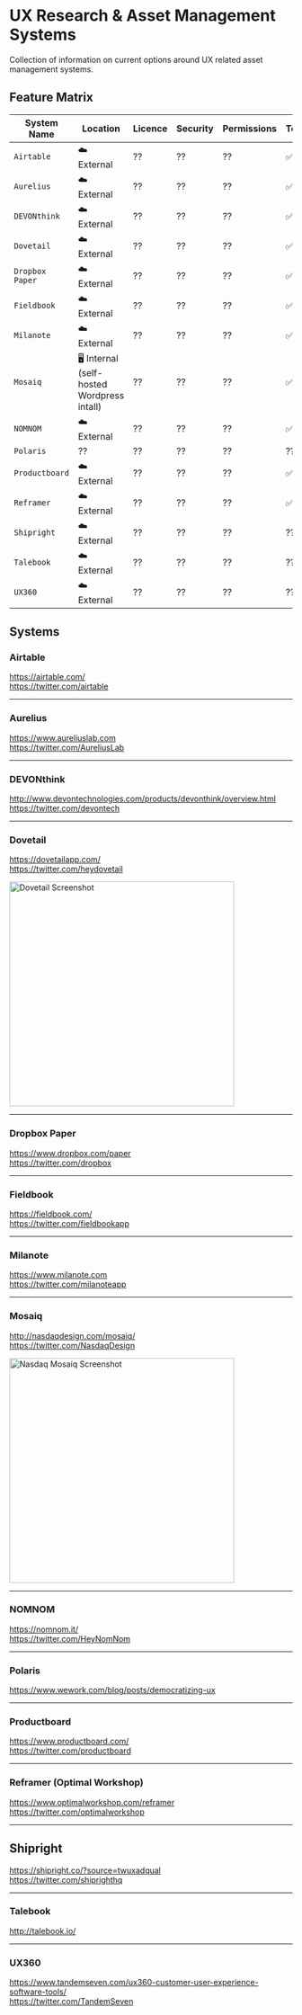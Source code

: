 # UX Research & Asset Management Systems
Collection of information on current options around UX related asset management systems.

## Feature Matrix

| System Name | Location | Licence | Security | Permissions | Text | Documents | Images | Video | Audio |
| --- | --- | --- | --- | --- | --- | --- | --- | --- | --- |
| `Airtable` | ☁️ External | ?? | ?? | ?? | ✅ | ✅  | ✅ | ✅ | ✅ |
| `Aurelius` | ☁️ External | ?? | ?? | ?? | ✅ | ✅ | ✅ | ✅ | ✅ |
| `DEVONthink` | ☁️ External | ?? | ?? | ?? | ✅ | ?? | ?? | ?? | ?? |
| `Dovetail` | ☁️ External | ?? | ?? | ?? | ✅ | ?? | ✅ | ?? | ?? |
| `Dropbox Paper` | ☁️ External | ?? | ?? | ?? | ✅ | ?? | ✅ | ?? | ?? | ?? |
| `Fieldbook` | ☁️ External | ?? | ?? | ?? | ✅ | ✅  | ✅ | ✅ | ✅ |
| `Milanote` | ☁️ External | ?? | ?? | ?? | ✅ | ?? | ✅ | ?? | ?? |
| `Mosaiq` | 🖥 Internal (self-hosted Wordpress intall) | ?? | ?? | ?? | ✅ | ✅ | ✅ | ✅ | ✅ |
| `NOMNOM` | ☁️ External | ?? | ?? | ?? | ✅ | ✅ | ✅ | ✅ | ✅ |
| `Polaris` | ?? | ?? | ?? | ?? | ?? | ?? | ?? | ?? | ?? |
| `Productboard` |  ☁️ External | ?? | ?? | ?? | ✅ | ?? | ?? | ?? | ?? |
| `Reframer` | ☁️ External | ?? | ?? | ?? | ✅ | ?? | ?? | ?? | ?? |
| `Shipright` | ☁️ External | ?? | ?? | ?? | ?? | ?? | ?? | ?? | ?? |
| `Talebook` | ☁️ External | ?? | ?? | ?? | ?? | ?? | ?? | ?? | ?? |
| `UX360` | ☁️ External | ?? | ?? | ?? | ?? | ?? | ?? | ?? | ?? |

## Systems

### Airtable
https://airtable.com/<br />
https://twitter.com/airtable

---

### Aurelius
https://www.aureliuslab.com<br />
https://twitter.com/AureliusLab

---

### DEVONthink
http://www.devontechnologies.com/products/devonthink/overview.html<br />
https://twitter.com/devontech

---

### Dovetail
https://dovetailapp.com/<br />
https://twitter.com/heydovetail

<img src="https://github.com/whitingx/ux-asset-management-systems/blob/master/img/dovetail.png" width="400" alt="Dovetail Screenshot">

---

### Dropbox Paper
https://www.dropbox.com/paper<br />
https://twitter.com/dropbox

---

### Fieldbook
https://fieldbook.com/<br />
https://twitter.com/fieldbookapp

---

### Milanote
https://www.milanote.com<br />
https://twitter.com/milanoteapp

---

### Mosaiq
http://nasdaqdesign.com/mosaiq/<br />
https://twitter.com/NasdaqDesign

<img src="https://github.com/whitingx/ux-asset-management-systems/blob/master/img/nasdaq-mosaiq.png" width="400" alt="Nasdaq Mosaiq Screenshot">

---

### NOMNOM
https://nomnom.it/<br />
https://twitter.com/HeyNomNom

---

### Polaris
https://www.wework.com/blog/posts/democratizing-ux

---

### Productboard
https://www.productboard.com/<br />
https://twitter.com/productboard

---

### Reframer (Optimal Workshop)
https://www.optimalworkshop.com/reframer<br />
https://twitter.com/optimalworkshop

---

## Shipright
https://shipright.co/?source=twuxadqual <br />
https://twitter.com/shiprighthq

---

### Talebook
http://talebook.io/

---

### UX360
https://www.tandemseven.com/ux360-customer-user-experience-software-tools/<br />
https://twitter.com/TandemSeven
